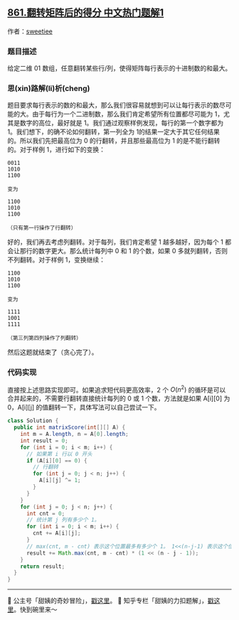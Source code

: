 ## [861.翻转矩阵后的得分 中文热门题解1](https://leetcode.cn/problems/score-after-flipping-matrix/solutions/100000/fan-zhuan-ju-zhen-tan-xin-xin-lu-li-chen-21h7)

作者：[sweetiee](https://leetcode.cn/u/sweetiee)

### 题目描述

给定二维 01 数组，任意翻转某些行/列，使得矩阵每行表示的十进制数的和最大。

### 思(xin)路解(li)析(cheng)

题目要求每行表示的数的和最大，那么我们很容易就想到可以让每行表示的数尽可能的大。由于每行为一个二进制数，那么我们肯定希望所有位置都尽可能为 1，尤其是数字的高位，最好就是 1。我们通过观察样例发现，每行的第一个数字都为 1。我们想下，的确不论如何翻转，第一列全为 1的结果一定大于其它任何结果的。所以我们先把最高位为 0 的行翻转，并且那些最高位为 1 的是不能行翻转的。对于样例 1，进行如下的变换：

```
0011
1010
1100

变为

1100
1010
1100

（只有第一行操作了行翻转）
```

好的，我们再去考虑列翻转。对于每列，我们肯定希望 1 越多越好，因为每个 1 都会让那行的数字更大。那么统计每列中 0 和 1 的个数，如果 0 多就列翻转，否则不列翻转。对于样例 1，变换继续：


```
1100
1010
1100

变为

1111
1001
1111

（第三列第四列操作了列翻转）
```

然后这题就结束了（贪心完了）。

### 代码实现

直接按上述思路实现即可。如果追求短代码更高效率，2 个 $O(n^2)$ 的循环是可以合并起来的，不需要行翻转直接统计每列的 0 或 1 个数，方法就是如果 A[i][0] 为 0，A[i][j] 的值翻转一下，具体写法可以自己尝试一下。

``` java
class Solution {
  public int matrixScore(int[][] A) {
    int m = A.length, n = A[0].length;
    int result = 0;
    for (int i = 0; i < m; i++) {
      // 如果第 i 行以 0 开头
      if (A[i][0] == 0) {
        // 行翻转
        for (int j = 0; j < n; j++) {
          A[i][j] ^= 1;
        }
      }
    }
    for (int j = 0; j < n; j++) {
      int cnt = 0;
      // 统计第 j 列有多少个 1。
      for (int i = 0; i < m; i++) {
        cnt += A[i][j];
      }
      // max(cnt, m - cnt) 表示这个位置最多有多少个 1。 1<<(n-j-1) 表示这个位置的1的大小。
      result += Math.max(cnt, m - cnt) * (1 << (n - j - 1));
    }
    return result;
  }
}
```

----

💖 公主号「甜姨的奇妙冒险」，[戳这里](https://sweeetiee-1256505723.cos.ap-beijing.myqcloud.com/sweetiee_wechat.jpeg)。 💖 知乎专栏「甜姨的力扣题解」，[戳这里](https://zhuanlan.zhihu.com/c_1224355183452614656)。快到碗里来～